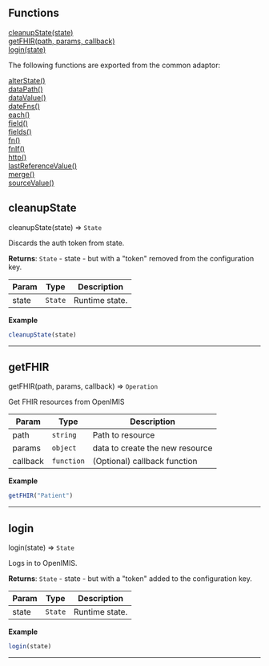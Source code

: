 ## Functions

<dl>
<dt>
    <a href="#cleanupstate">cleanupState(state)</a></dt>
<dt>
    <a href="#getfhir">getFHIR(path, params, callback)</a></dt>
<dt>
    <a href="#login">login(state)</a></dt>
</dl>

The following functions are exported from the common adaptor:
<dl>
<dt>
    <a href="/adaptors/packages/common-docs#alterstate">alterState()</a>
</dt>
<dt>
    <a href="/adaptors/packages/common-docs#datapath">dataPath()</a>
</dt>
<dt>
    <a href="/adaptors/packages/common-docs#datavalue">dataValue()</a>
</dt>
<dt>
    <a href="/adaptors/packages/common-docs#datefns">dateFns()</a>
</dt>
<dt>
    <a href="/adaptors/packages/common-docs#each">each()</a>
</dt>
<dt>
    <a href="/adaptors/packages/common-docs#field">field()</a>
</dt>
<dt>
    <a href="/adaptors/packages/common-docs#fields">fields()</a>
</dt>
<dt>
    <a href="/adaptors/packages/common-docs#fn">fn()</a>
</dt>
<dt>
    <a href="/adaptors/packages/common-docs#fnif">fnIf()</a>
</dt>
<dt>
    <a href="/adaptors/packages/common-docs#http">http()</a>
</dt>
<dt>
    <a href="/adaptors/packages/common-docs#lastreferencevalue">lastReferenceValue()</a>
</dt>
<dt>
    <a href="/adaptors/packages/common-docs#merge">merge()</a>
</dt>
<dt>
    <a href="/adaptors/packages/common-docs#sourcevalue">sourceValue()</a>
</dt></dl>

## cleanupState

cleanupState(state) ⇒ <code>State</code>

Discards the auth token from state.

**Returns**: <code>State</code> - state - but with a "token" removed from the configuration key.  

| Param | Type | Description |
| --- | --- | --- |
| state | <code>State</code> | Runtime state. |

**Example**  
```js
cleanupState(state)
```

* * *

## getFHIR

getFHIR(path, params, callback) ⇒ <code>Operation</code>

Get FHIR resources from OpenIMIS


| Param | Type | Description |
| --- | --- | --- |
| path | <code>string</code> | Path to resource |
| params | <code>object</code> | data to create the new resource |
| callback | <code>function</code> | (Optional) callback function |

**Example**  
```js
getFHIR("Patient")
```

* * *

## login

login(state) ⇒ <code>State</code>

Logs in to OpenIMIS.

**Returns**: <code>State</code> - state - but with a "token" added to the configuration key.  

| Param | Type | Description |
| --- | --- | --- |
| state | <code>State</code> | Runtime state. |

**Example**  
```js
login(state)
```

* * *

